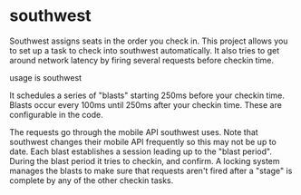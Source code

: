 # southwest
Southwest assigns seats in the order you check in. This project allows you to set up a task to check into southwest automatically. It also tries to get around network latency by firing several requests before checkin time.  

usage is southwest <time> <full name> <record locator>

It schedules a series of "blasts" starting 250ms before your checkin time. Blasts occur every 100ms until 250ms after your checkin time. These are configurable in the code. 

The requests go through the mobile API southwest uses. Note that southwest changes their mobile API frequently so this may not be up to date. Each blast establishes a session leading up to the "blast period". During the blast period it tries to checkin, and confirm. A locking system manages the blasts to make sure that requests aren't fired after a "stage" is complete by any of the other checkin tasks. 
